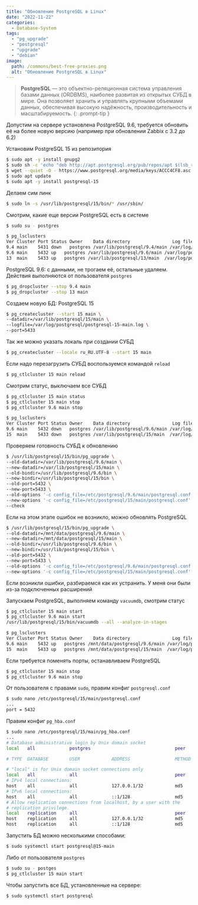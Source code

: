 ```yaml
---
title: "Обновление PostgreSQL в Linux"
date: "2022-11-22"
categories: 
  - Database-System
tags: 
  - "pg_upgrade"
  - "postgresql"
  - "upgrade"
  - "debian"
image:
  path: /commons/best-free-proxies.png
  alt: "Обновление PostgreSQL в Linux"
---
```


> **PostgreSQL** — это объектно-реляционная система управления базами данных (ORDBMS), наиболее развитая из открытых СУБД в мире. Она позволяет хранить и управлять крупными объемами данных, обеспечивая высокую надёжность, производительность и масштабируемость.
{: .prompt-tip }

Допустим на сервере установлена PostgreSQL 9.6, требуется обновить её на более новую версию (например при обновлении Zabbix с 3.2 до 6.2)

Установим PostgreSQL 15 из репозитория

```sh
$ sudo apt -y install gnupg2
$ sudo sh -c 'echo "deb http://apt.postgresql.org/pub/repos/apt $(lsb_release -cs)-pgdg main" > /etc/apt/sources.list.d/pgdg.list'
$ wget --quiet -O - https://www.postgresql.org/media/keys/ACCC4CF8.asc | sudo apt-key add -
$ sudo apt update
$ sudo apt -y install postgresql-15

```

Делаем сим линк

```sh
$ sudo ln -s /usr/lib/postgresql/15/bin/* /usr/sbin/
```

Смотрим, какие еще версии PostgreSQL есть в системе

```sh
$ sudo su - postgres

$ pg_lsclusters
Ver Cluster Port Status Owner    Data directory                Log file
9.4 main    5431 down   postgres /var/lib/postgresql/9.4/main /var/log/postgresql/postgresql-9.4-main.log
9.6 main    5432 up   postgres /var/lib/postgresql/9.6/main /var/log/postgresql/postgresql-9.6-main.log
13  main    5433 up   postgres /var/lib/postgresql/13/main  /var/log/postgresql/postgresql-13-main.log
```

PostgreSQL 9.6: с данными, не трогаем её, остальные удаляем. Действия выполняются от пользователя `postgres`

```sh
$ pg_dropcluster --stop 9.4 main
$ pg_dropcluster --stop 13 main
```

Создаем новую БД: PostgreSQL 15

```sh
$ pg_createcluster --start 15 main \
--datadir=/var/lib/postgresql/15/main \
--logfile=/var/log/postgresql/postgresql-15-main.log \
--port=5433
```

Так же можно указать локаль при создании СУБД

```sh
$ pg_createcluster --locale ru_RU.UTF-8 --start 15 main
```

Если надо перезагрузить СУБД воспользуемся командой `reload`

```sh
$ pg_ctlcluster 15 main reload
```

Смотрим статус, выключаем все СУБД

```sh
$ pg_ctlcluster 15 main status
$ pg_ctlcluster 15 main stop
$ pg_ctlcluster 9.6 main stop

$ pg_lsclusters
Ver Cluster Port Status Owner    Data directory                Log file
9.6 main    5432 down   postgres /var/lib/postgresql/9.6/main /var/log/postgresql/postgresql-9.6-main.log
15  main    5433 down   postgres /var/lib/postgresql/15/main  /var/log/postgresql/postgresql-15-main.log
```

Проверяем готовность СУБД к обновлению

```sh
$ /usr/lib/postgresql/15/bin/pg_upgrade \
--old-datadir=/var/lib/postgresql/9.6/main \
--new-datadir=/var/lib/postgresql/15/main \
--old-bindir=/usr/lib/postgresql/9.6/bin \
--new-bindir=/usr/lib/postgresql/15/bin \
--old-port=5432 \
--new-port=5433 \
--old-options '-c config_file=/etc/postgresql/9.6/main/postgresql.conf' \
--new-options '-c config_file=/etc/postgresql/15/main/postgresql.conf' \
--check
```

Если на этом этапе ошибок не возникло, можно обновлять PostgreSQL

```sh
$ /usr/lib/postgresql/15/bin/pg_upgrade \
--old-datadir=/mnt/data/postgresql/9.6/main \
--new-datadir=/mnt/data/postgresql/15/main \
--old-bindir=/usr/lib/postgresql/9.6/bin \
--new-bindir=/usr/lib/postgresql/15/bin \
--old-port=5432 \
--new-port=5433 \
--old-options '-c config_file=/etc/postgresql/9.6/main/postgresql.conf' \
--new-options '-c config_file=/etc/postgresql/15/main/postgresql.conf'
```

Если возникли ошибки, разбираемся как их устранить. У меня они были из-за подключенных расширений

Запускаем PostgreSQL, выполняем команду `vacuumdb`, смотрим статус

```sh
$ pg_ctlcluster 15 main start
$ pg_ctlcluster 9.6 main start
/usr/lib/postgresql/15/bin/vacuumdb --all --analyze-in-stages

$ pg_lsclusters
Ver Cluster Port Status Owner    Data directory                Log file
9.6 main    5432 up   postgres /mnt/data/postgresql/9.6/main /var/log/postgresql/postgresql-9.6-main.log
15  main    5433 up   postgres /mnt/data/postgresql/15/main  /var/log/postgresql/postgresql-15-main.log
```

Если требуется поменять порты, останавливаем PostgreSQL

```sh
$ pg_ctlcluster 15 main stop
$ pg_ctlcluster 9.6 main stop
```

От пользователя с правами `sudo`, правим конфиг `postgresql.conf`

```sh
$ sudo nano /etc/postgresql/15/main/postgresql.conf
...
port = 5432
```

Правим конфиг `pg_hba.conf`

```sh
$ sudo nano /etc/postgresql/15/main/pg_hba.conf
...
# Database administrative login by Unix domain socket
local   all             postgres                                peer

# TYPE  DATABASE        USER            ADDRESS                 METHOD

# "local" is for Unix domain socket connections only
local   all             all                                     peer
# IPv4 local connections:
host    all             all             127.0.0.1/32            md5
# IPv6 local connections:
host    all             all             ::1/128                 md5
# Allow replication connections from localhost, by a user with the
# replication privilege.
local   replication     all                                     peer
host    replication     all             127.0.0.1/32            md5
host    replication     all             ::1/128                 md5
```

Запустить БД можно несколькими способами:

```sh
$ sudo systemctl start postgresql@15-main
```

Либо от пользователя `postgres`

```sh
$ sudo su - postges
$ pg_ctlcluster 15 main start
```

Чтобы запустить все БД, установленные на сервере:

```sh
$ sudo systemctl start postgresql
```
